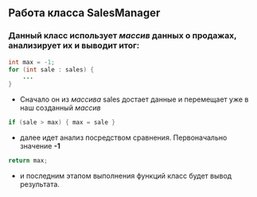 ## Работа класса **SalesManager**

### Данный класс использует *массив* данных о продажах, анализирует их и выводит итог:
```java
int max = -1;
for (int sale : sales) {
    ...
}
```
* Сначало он из *массива* sales достает данные и перемещает уже в наш созданный *массив*
```java
if (sale > max) { max = sale }
```
* далее идет анализ посредством сравнения. Первоначально значение **-1**
```java
return max;
```
* и последним этапом выполнения функций класс будет вывод результата. 